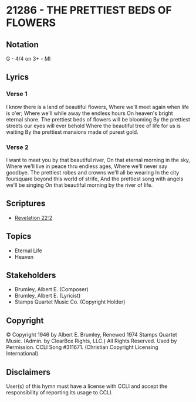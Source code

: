 # 21286 - THE PRETTIEST BEDS OF FLOWERS

## Notation

G - 4/4 on 3+ - MI

## Lyrics

### Verse 1

I know there is a land of beautiful flowers, Where we'll meet again when life is o'er; Where we'll while away the endless hours On heaven's bright eternal shore. The prettiest beds of flowers will be blooming By the prettiest streets our eyes will ever behold Where the beautiful tree of life for us is waiting By the prettiest mansions made of purest gold.

### Verse 2

I want to meet you by that beautiful river, On that eternal morning in the sky, Where we'll live in peace thru endless ages, Where we'll never say goodbye. The prettiest robes and crowns we'll all be wearing In the city foursquare beyond this world of strife, And the prettiest song with angels we'll be singing On that beautiful morning by the river of life.


## Scriptures

- [Revelation 22:2](https://www.biblegateway.com/passage/?search=Revelation%2022%3A2)

## Topics

- Eternal Life
- Heaven

## Stakeholders

- Brumley, Albert E. (Composer)
- Brumley, Albert E. (Lyricist)
- Stamps Quartet Music Co. (Copyright Holder)

## Copyright

© Copyright 1946 by Albert E. Brumley, Renewed 1974 Stamps Quartet  Music. (Admin. by ClearBox Rights, LLC.) All Rights Reserved. Used by Permission. CCLI Song #311671.
(Christian Copyright Licensing International)

## Disclaimers

User(s) of this hymn must have a license with CCLI and accept the responsibility of reporting its usage to CCLI.

